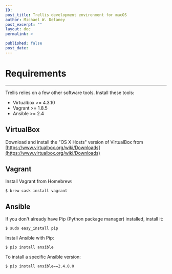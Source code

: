 ```yaml
---
ID:
post_title: Trellis development environment for macOS
author: Michael W. Delaney
post_excerpt: ""
layout: doc
permalink: >

published: false
post_date:
---
```

# Requirements

---

Trellis relies on a few other software tools. Install these tools:

- Virtualbox >= 4.3.10
- Vagrant >= 1.8.5
- Ansible >= 2.4

## VirtualBox

Download and install the "OS X Hosts" version of VirtualBox from [https://www.virtualbox.org/wiki/Downloads](https://www.virtualbox.org/wiki/Downloads)

## Vagrant

Install Vagrant from Homebrew:

    $ brew cask install vagrant

## Ansible

If you don't already have Pip (Python package manager) installed, install it:

    $ sudo easy_install pip

Install Ansible with Pip:

    $ pip install ansible

To install a specific Ansible version:

    $ pip install ansible==2.4.0.0
